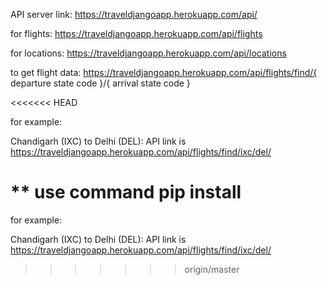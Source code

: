 API server link: https://traveldjangoapp.herokuapp.com/api/

for flights: https://traveldjangoapp.herokuapp.com/api/flights

for locations: https://traveldjangoapp.herokuapp.com/api/locations

to get flight data: https://traveldjangoapp.herokuapp.com/api/flights/find/{ departure state code }/{ arrival state code }

<<<<<<< HEAD


for example:

Chandigarh (IXC) to Delhi (DEL):
API link is https://traveldjangoapp.herokuapp.com/api/flights/find/ixc/del/


** use command pip install
=======
for example:

Chandigarh (IXC) to Delhi (DEL):
API link is https://traveldjangoapp.herokuapp.com/api/flights/find/ixc/del/
>>>>>>> origin/master
